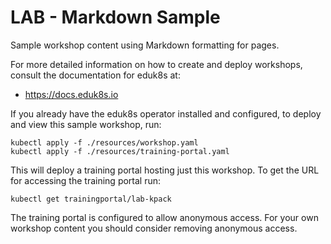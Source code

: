 LAB - Markdown Sample
=====================

Sample workshop content using Markdown formatting for pages.

For more detailed information on how to create and deploy workshops, consult
the documentation for eduk8s at:

* https://docs.eduk8s.io

If you already have the eduk8s operator installed and configured, to deploy
and view this sample workshop, run:

```
kubectl apply -f ./resources/workshop.yaml
kubectl apply -f ./resources/training-portal.yaml
```

This will deploy a training portal hosting just this workshop. To get the
URL for accessing the training portal run:

```
kubectl get trainingportal/lab-kpack
```

The training portal is configured to allow anonymous access. For your own
workshop content you should consider removing anonymous access.
